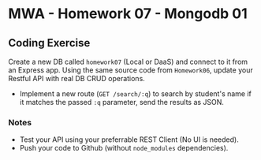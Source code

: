 # MWA - Homework 07 - Mongodb 01
## Coding Exercise
Create a new DB called `homework07` (Local or DaaS) and connect to it from an Express app.
Using the same source code from `Homework06`, update your Restful API with real DB CRUD operations.
* Implement a new route (`GET /search/:q`) to search by student's name if it matches the passed `:q` parameter, send the results as JSON.  
### Notes
* Test your API using your preferrable REST Client (No UI is needed).  
* Push your code to Github (without `node_modules` dependencies).
